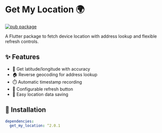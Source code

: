 # Get My Location 🌍

[![pub package](https://img.shields.io/pub/v/get_my_location.svg)](https://pub.dev/packages/get_my_location)

A Flutter package to fetch device location with address lookup and flexible refresh controls.

## ✨ Features
- 📍 Get latitude/longitude with accuracy
- 🏠 Reverse geocoding for address lookup
- ⏱️ Automatic timestamp recording
- 🔄 Configurable refresh button
- 💾 Easy location data saving

## 🚀 Installation
```yaml
dependencies:
  get_my_location: ^2.0.1